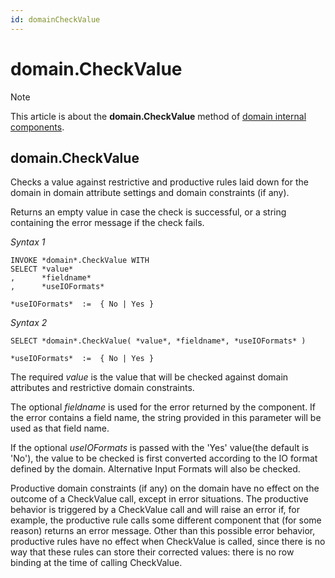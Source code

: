 ```yaml
---
id: domainCheckValue
---
```


# domain.CheckValue



> [!NOTE]
> This article is about the **domain.CheckValue** method of [domain internal components](/docs/Extensions/Domain%20and%20table%20internal%20components).

## **domain.CheckValue**

Checks a value against restrictive and productive rules laid down for the domain in domain attribute settings and domain constraints (if any).

Returns an empty value in case the check is successful, or a string containing the error message if the check fails.

*Syntax 1*

```
INVOKE *domain*.CheckValue WITH 
SELECT *value*
,      *fieldname*
,      *useIOFormats*

*useIOFormats*  :=  { No | Yes }
```

*Syntax 2*

```
SELECT *domain*.CheckValue( *value*, *fieldname*, *useIOFormats* )

*useIOFormats*  :=  { No | Yes }
```

The required *value* is the value that will be checked against domain attributes and restrictive domain constraints.

The optional *fieldname* is used for the error returned by the component. If the error contains a field name, the string provided in this parameter will be used as that field name.

If the optional *useIOFormats* is passed with the 'Yes' value(the default is 'No'), the value to be checked is first converted according to the IO format defined by the domain. Alternative Input Formats will also be checked.

Productive domain constraints (if any) on the domain have no effect on the outcome of a CheckValue call, except in error situations. The productive behavior is triggered by a CheckValue call and will raise an error if, for example, the productive rule calls some different component that (for some reason) returns an error message. Other than this possible error behavior, productive rules have no effect when CheckValue is called, since there is no way that these rules can store their corrected values: there is no row binding at the time of calling CheckValue.